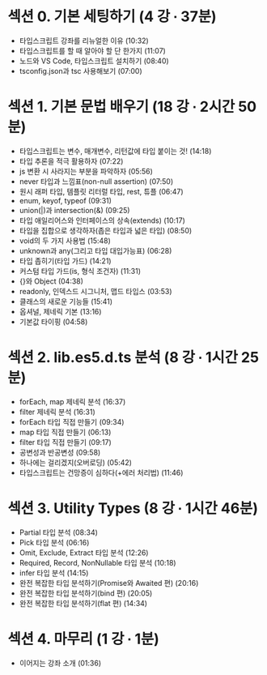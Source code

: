 # 섹션 0. 기본 세팅하기 (4 강 ∙ 37분)

- 타입스크립트 강좌를 리뉴얼한 이유 (10:32)
- 타입스크립트를 할 때 알아야 할 단 한가지 (11:07)
- 노드와 VS Code, 타입스크립트 설치하기 (08:40)
- tsconfig.json과 tsc 사용해보기 (07:00)

# 섹션 1. 기본 문법 배우기 (18 강 ∙ 2시간 50분)

- 타입스크립트는 변수, 매개변수, 리턴값에 타입 붙이는 것! (14:18)
- 타입 추론을 적극 활용하자 (07:22)
- js 변환 시 사라지는 부분을 파악하자 (05:56)
- never 타입과 느낌표(non-null assertion) (07:50)
- 원시 래퍼 타입, 템플릿 리터럴 타입, rest, 튜플 (06:47)
- enum, keyof, typeof (09:31)
- union(|)과 intersection(&) (09:25)
- 타입 애일리어스와 인터페이스의 상속(extends) (10:17)
- 타입을 집합으로 생각하자(좁은 타입과 넓은 타입) (08:50)
- void의 두 가지 사용법 (15:48)
- unknown과 any(그리고 타입 대입가능표) (06:28)
- 타입 좁히기(타입 가드) (14:21)
- 커스텀 타입 가드(is, 형식 조건자) (11:31)
- {}와 Object (04:38)
- readonly, 인덱스드 시그니처, 맵드 타입스 (03:53)
- 클래스의 새로운 기능들 (15:41)
- 옵셔널, 제네릭 기본 (13:16)
- 기본값 타이핑 (04:58)

# 섹션 2. lib.es5.d.ts 분석 (8 강 ∙ 1시간 25분)

- forEach, map 제네릭 분석 (16:37)
- filter 제네릭 분석 (16:31)
- forEach 타입 직접 만들기 (09:34)
- map 타입 직접 만들기 (06:13)
- filter 타입 직접 만들기 (09:17)
- 공변성과 반공변성 (09:58)
- 하나에는 걸리겠지(오버로딩) (05:42)
- 타입스크립트는 건망증이 심하다(+에러 처리법) (11:46)

# 섹션 3. Utility Types (8 강 ∙ 1시간 46분)

- Partial 타입 분석 (08:34)
- Pick 타입 분석 (06:16)
- Omit, Exclude, Extract 타입 분석 (12:26)
- Required, Record, NonNullable 타입 분석 (10:18)
- infer 타입 분석 (14:15)
- 완전 복잡한 타입 분석하기(Promise와 Awaited 편) (20:16)
- 완전 복잡한 타입 분석하기(bind 편) (20:05)
- 완전 복잡한 타입 분석하기(flat 편) (14:34)

# 섹션 4. 마무리 (1 강 ∙ 1분)

- 이어지는 강좌 소개 (01:36)
